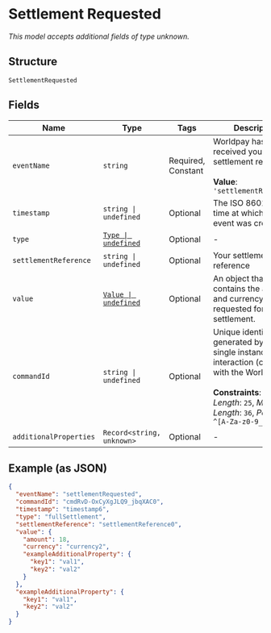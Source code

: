 
# Settlement Requested

*This model accepts additional fields of type unknown.*

## Structure

`SettlementRequested`

## Fields

| Name | Type | Tags | Description |
|  --- | --- | --- | --- |
| `eventName` | `string` | Required, Constant | Worldpay has received your settlement request.<br><br>**Value**: `'settlementRequested'` |
| `timestamp` | `string \| undefined` | Optional | The ISO 8601 date-time at which the event was created. |
| `type` | [`Type \| undefined`](../../doc/models/type.md) | Optional | - |
| `settlementReference` | `string \| undefined` | Optional | Your settlement reference |
| `value` | [`Value \| undefined`](../../doc/models/value.md) | Optional | An object that contains the amount and currency requested for settlement. |
| `commandId` | `string \| undefined` | Optional | Unique identifier generated by us for a single instance of an interaction (command) with the Worldpay API.<br><br>**Constraints**: *Minimum Length*: `25`, *Maximum Length*: `36`, *Pattern*: `^[A-Za-z0-9_-]*$` |
| `additionalProperties` | `Record<string, unknown>` | Optional | - |

## Example (as JSON)

```json
{
  "eventName": "settlementRequested",
  "commandId": "cmdRvD-OxCyXgJLQ9_jbqXAC0",
  "timestamp": "timestamp6",
  "type": "fullSettlement",
  "settlementReference": "settlementReference0",
  "value": {
    "amount": 18,
    "currency": "currency2",
    "exampleAdditionalProperty": {
      "key1": "val1",
      "key2": "val2"
    }
  },
  "exampleAdditionalProperty": {
    "key1": "val1",
    "key2": "val2"
  }
}
```

